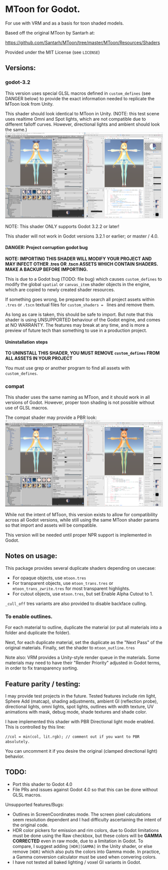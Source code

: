# MToon for Godot.
For use with VRM and as a basis for toon shaded models.

Based off the original MToon by Santarh at:

https://github.com/Santarh/MToon/tree/master/MToon/Resources/Shaders

Provided under the MIT License (see `LICENSE`)

## Versions:

### godot-3.2

This version uses special GLSL macros defined in `custom_defines` (see DANGER below)
to provide the exact information needed to replicate the MToon look from Unity.

This shader should look identical to MToon in Unity. (NOTE: this test scene uses
realtime Omni and Spot lights, which are not compatible due to different falloff
curves. However, directional lights and ambient should look the same.)
![](docs/alicia_realtime_lights.png)

NOTE: This shader ONLY supports Godot 3.2.2 or later!

This shader will not work in Godot versions 3.2.1 or earlier; or master / 4.0.

#### DANGER: Project corruption godot bug

**NOTE: IMPORTING THIS SHADER WILL MODIFY YOUR PROJECT AND MAY INFECT OTHER .tres
OR .tscn ASSETS WHICH CONTAIN SHADERS. MAKE A BACKUP BEFORE IMPORTING.**

This is due to a Godot bug (TODO: file bug) which causes `custom_defines` to modify the
global `spatial` or `canvas_item` shader objects in the engine, which are copied to newly
created shader resources.

If something goes wrong, be prepared to search all project assets within `.tres` or
`.tscn` textual files for `custom_shaders = ` lines and remove them.

As long as care is taken, this should be safe to import. But note that this shader
is using UNSUPPORTED behaviour of the Godot engine, and comes at NO WARRANTY.
The features may break at any time, and is more a preview of future tech than something
to use in a production project.

#### Uninstallation steps

**TO UNINSTALL THIS SHADER, YOU MUST REMOVE `custom_defines` FROM ALL ASSETS IN YOUR PROJECT**

You must use grep or another program to find all assets with `custom_defines`.

### compat

This shader uses the same naming as MToon, and it should work in all versions of Godot.
However, proper toon shading is not possible without use of GLSL macros.

The compat shader may provide a PBR look:
![](docs/alicia_compat.png)

While not the intent of MToon, this version exists to allow for compatibility
across all Godot versions, while still using the same MToon shader params so that
import and assets will be compatible.

This version will be needed until proper NPR support is implemented in Godot.

## Notes on usage:

This package provides several duplicate shaders depending on usecase:

- For opaque objects, use `mtoon.tres`
- For transparent objects, use `mtoon_trans.tres` or `mtoon_trans_zwrite.tres`
  for most transparent highlights.
- For cutout objects, use `mtoon.tres`, but set Enable Alpha Cutout to 1.

`_cull_off` tres variants are also provided to disable backface culling.

### To enable outlines.

For each material to outline, duplicate the material (or put all materials into a
folder and duplicate the folder).

Next, for each duplicate material, set the duplicate as the "Next Pass" of the original
materials. Finally, set the shader to `mtoon_outline.tres`

Note also: VRM provides a Unity-style render queue in the materials. Some materials may
need to have their "Render Priority" adjusted in Godot terms, in order to fix
transparency sorting.

## Feature parity / testing:

I may provide test projects in the future.
Tested features include rim light, Sphere Add (matcap), shading adjustments,
ambient GI (reflection probe), directional lights, omni lights, spot lights,
outlines with width texture, UV animations with mask, debug mode, shade
textures and shade color.

I have implemented this shader with PBR Directional light mode enabled. This is
controlled by this line:
```
//col = min(col, lit.rgb); // comment out if you want to PBR absolutely.
```
You can uncomment it if you desire the original (clamped directional light) behavior.

## TODO:

- Port this shader to Godot 4.0
- File PRs and issues against Godot 4.0 so that this can be done without GLSL macros.

Unsupported features/Bugs:

- Outlines in ScreenCoordinates mode. The screen pixel calculations seem resolution
dependent and I had difficulty ascertaining the intent of the original code.
- HDR color pickers for emission and rim colors, due to Godot limitations must be done
  using the Raw checkbox, but these colors will be **GAMMA CORRECTED** even in raw mode,
  due to a limitation in Godot. To compare, I suggest adding `[HDR][GAMMA]` in the Unity
  shader, or else remove `[HDR]` which also puts the colors into Gamma mode.
  In practice, a Gamma conversion calculator must be used when convering colors.
- I have not tested all baked lighting / voxel GI variants in Godot.
